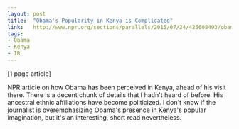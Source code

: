 ```yaml
---
layout: post
title:  "Obama's Popularity in Kenya is Complicated"
link:   http://www.npr.org/sections/parallels/2015/07/24/425608493/obamas-roots-a-source-of-pride-and-discord-in-kenya
tags:
- Obama
- Kenya
- IR
---
```


[1 page article]

NPR article on how Obama has been perceived in Kenya, ahead of his visit there.  There is a decent chunk of details that I hadn't heard of before.  His ancestral ethnic affiliations have become politicized.  I don't know if the journalist is overemphasizing Obama's presence in Kenya's popular imagination, but it's an interesting, short read nevertheless.